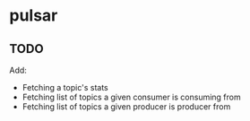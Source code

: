# pulsar

## TODO
Add:
- Fetching a topic's stats
- Fetching list of topics a given consumer is consuming from 
- Fetching list of topics a given producer is producer from 
